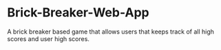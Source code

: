 # Brick-Breaker-Web-App

A brick breaker based game that allows users that keeps track of all high scores and user high scores.
